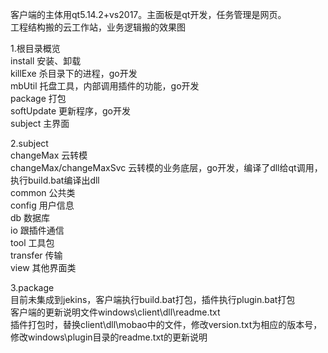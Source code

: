 客户端的主体用qt5.14.2+vs2017。主面板是qt开发，任务管理是网页。   
工程结构搬的云工作站，业务逻辑搬的效果图  

1.根目录概览  
  install 安装、卸载  
  killExe 杀目录下的进程，go开发  
  mbUtil 托盘工具，内部调用插件的功能，go开发  
  package 打包  
  softUpdate 更新程序，go开发  
  subject 主界面  

2.subject  
  changeMax 云转模  
  changeMax/changeMaxSvc 云转模的业务底层，go开发，编译了dll给qt调用，执行build.bat编译出dll  
  common 公共类  
  config 用户信息  
  db 数据库  
  io 跟插件通信  
  tool 工具包  
  transfer 传输  
  view 其他界面类  

3.package  
  目前未集成到jekins，客户端执行build.bat打包，插件执行plugin.bat打包  
  客户端的更新说明文件windows\client\dll\readme.txt  
  插件打包时，替换client\dll\mobao中的文件，修改version.txt为相应的版本号，修改windows\plugin目录的readme.txt的更新说明  

